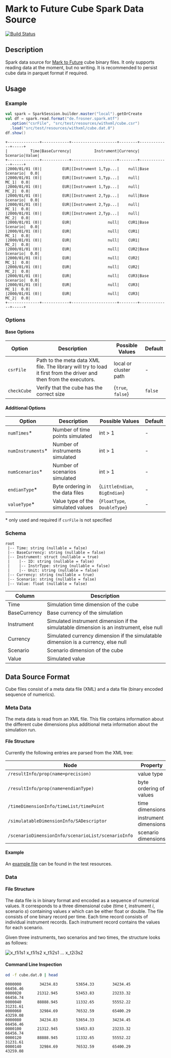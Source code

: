 # Mark to Future Cube Spark Data Source

[![Build Status](https://travis-ci.org/FRosner/spark-mtf-cube.svg?branch=master)](https://travis-ci.org/FRosner/spark-mtf-cube)

## Description

Spark data source for [Mark to Future](http://www.cfapubs.org/doi/pdf/10.2469/dig.v31.n1.829) cube binary files.
It only supports reading data at the moment, but no writing.
It is recommended to persist cube data in parquet format if required.

## Usage

### Example

```scala
val spark = SparkSession.builder.master("local").getOrCreate
val df = spark.read.format("de.frosner.spark.mtf")
  .option("csrFile", "src/test/resources/withxml/cube.csr")
  .load("src/test/resources/withxml/cube.dat.0")
df.show()
```

```
+--------------+------------+--------------------+--------+-------------+-----+
|          Time|BaseCurrency|          Instrument|Currency|     Scenario|Value|
+--------------+------------+--------------------+--------+-------------+-----+
|2000/01/01 (0)|         EUR|[Instrument 1,Typ...|    null|Base Scenario|  0.0|
|2000/01/01 (0)|         EUR|[Instrument 1,Typ...|    null|         MC_1|  0.0|
|2000/01/01 (0)|         EUR|[Instrument 1,Typ...|    null|         MC_2|  0.0|
|2000/01/01 (0)|         EUR|[Instrument 2,Typ...|    null|Base Scenario|  0.0|
|2000/01/01 (0)|         EUR|[Instrument 2,Typ...|    null|         MC_1|  0.0|
|2000/01/01 (0)|         EUR|[Instrument 2,Typ...|    null|         MC_2|  0.0|
|2000/01/01 (0)|         EUR|                null|    CUR1|Base Scenario|  0.0|
|2000/01/01 (0)|         EUR|                null|    CUR1|         MC_1|  0.0|
|2000/01/01 (0)|         EUR|                null|    CUR1|         MC_2|  0.0|
|2000/01/01 (0)|         EUR|                null|    CUR2|Base Scenario|  0.0|
|2000/01/01 (0)|         EUR|                null|    CUR2|         MC_1|  0.0|
|2000/01/01 (0)|         EUR|                null|    CUR2|         MC_2|  0.0|
|2000/01/01 (0)|         EUR|                null|    CUR3|Base Scenario|  0.0|
|2000/01/01 (0)|         EUR|                null|    CUR3|         MC_1|  0.0|
|2000/01/01 (0)|         EUR|                null|    CUR3|         MC_2|  0.0|
+--------------+------------+--------------------+--------+-------------+-----+
```

### Options

#### Base Options

Option | Description | Possible Values | Default
--- | --- | --- | ---
`csrFile` | Path to the meta data XML file. The library will try to load it first from the driver and then from the executors. | local or cluster path | -
`checkCube` | Verify that the cube has the correct size | {`true`, `false`} | `false`

#### Additional Options

Option | Description | Possible Values | Default
--- | --- | --- | ---
`numTimes`* | Number of time points simulated | int > 1 |-
`numInstruments`* | Number of instruments simulated | int > 1 | -
`numScenarios`* | Number of scenarios simulated | int > 1 | -
`endianType`* | Byte ordering in the data files | {`LittleEndian`, `BigEndian`} | -
`valueType`* | Value type of the simulated values | {`FloatType`, `DoubleType`} | -

\* only used and required if `csrFile` is not specified

### Schema

```
root
 |-- Time: string (nullable = false)
 |-- BaseCurrency: string (nullable = false)
 |-- Instrument: struct (nullable = true)
 |    |-- ID: string (nullable = false)
 |    |-- InstrType: string (nullable = false)
 |    |-- Unit: string (nullable = false)
 |-- Currency: string (nullable = true)
 |-- Scenario: string (nullable = false)
 |-- Value: float (nullable = false)
```

Column | Description
--- | ---
Time | Simulation time dimension of the cube
BaseCurrency | Base currency of the simulation
Instrument | Simulated instrument dimension if the simulatable dimension is an instrument, else null
Currency | Simulated currency dimension if the simulatable dimension is a currency, else null
Scenario | Scenario dimension of the cube
Value | Simulated value

## Data Source Format

Cube files consist of a meta data file (XML) and a data file (binary encoded sequence of numerics).

### Meta Data

The meta data is read from an XML file. This file contains information about the different cube dimensions plus
additional meta information about the simulation run.

#### File Structure

Currently the following entries are parsed from the XML tree:

Node | Property
--- | ---
`/resultInfo/prop(name=precision)` | value type
`/resultInfo/prop(name=endianType)` | byte ordering of values
`/timeDimensionInfo/timeList/timePoint` | time dimensions
`/simulatableDimensionInfo/SADescriptor` | instrument dimensions
`/scenarioDimensionInfo/scenarioList/scenarioInfo` | scenario dimensions

#### Example

An [example file](src/test/resources/withxml/cube.csr) can be found in the test resources.

### Data

#### File Structure

The data file is in binary format and encoded as a sequence of numerical values.
It corresponds to a three dimensional cube (time _t_, instrument _i_, scenario _s_) containing values _x_ which can be either float or double.
The file consists of one binary record per time.
Each time record consists of individual instrument records.
Each instrument record contains the values for each scenario.

Given three instruments, two scenarios and two times, the structure looks as follows:

![x_t1i1s1 x_t1i1s2 x_t1i2s1 ... x_t2i3s2](http://mathurl.com/jmnj95m.png)

#### Command Line Inspection

```sh
od -f cube.dat.0 | head
```

```
0000000        34234.83        53654.33        34234.45        66456.46
0000020       21312.945        53453.83        23233.32        66456.74
0000040       88888.945        11332.65        55552.22        31231.61
0000060        32984.69        76532.59        65400.29        43259.08
0000080        34234.83        53654.33        34234.45        66456.46
0000100       21312.945        53453.83        23233.32        66456.74
0000120       88888.945        11332.65        55552.22        31231.61
0000140        32984.69        76532.59        65400.29        43259.08
```
